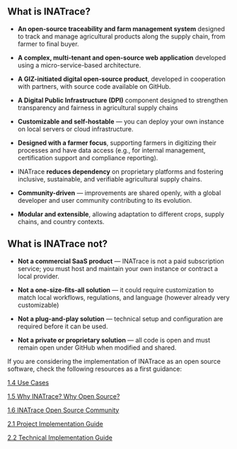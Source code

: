 
## **What is INATrace?**

- **An open-source traceability and farm management system** designed to track and manage agricultural products along the supply chain, from farmer to final buyer.

- **A complex, multi-tenant and open-source web application** developed using a micro-service-based architecture. 

- **A GIZ-initiated digital open-source product**, developed in cooperation with partners, with source code available on GitHub.

- **A Digital Public Infrastructure (DPI)** component designed to strengthen transparency and fairness in agricultural supply chains

 - **Customizable and self-hostable** — you can deploy your own instance on local servers or cloud infrastructure.

 - **Designed with a farmer focus**, supporting farmers in digitizing their processes and have data access (e.g., for internal management, certification support and compliance reporting).

- INATrace **reduces dependency** on proprietary platforms and fostering inclusive, sustainable, and verifiable agricultural supply chains.

- **Community-driven** — improvements are shared openly, with a global developer and user community contributing to its evolution.

- **Modular and extensible**, allowing adaptation to different crops, supply chains, and country contexts.

## **What is INATrace not?**

- **Not a commercial SaaS product** — INATrace is not a paid subscription service; you must host and maintain your own instance or contract a local provider.

- **Not a one-size-fits-all solution** — it could require customization to match local workflows, regulations, and language (however already very customizable)

- **Not a plug-and-play solution** — technical setup and configuration are required before it can be used.

- **Not a private or proprietary solution** — all code is open and must remain open under GitHub when modified and shared.


If you are considering the implementation of INATrace as an open source software, check the following resources as a first guidance:

[1.4 Use Cases](1.4_Use_Cases.md)

[1.5 Why INATrace? Why Open Source?](1.5_Why_INATrace_Why_Open_Source.md)

[1.6 INATrace Open Source Community](1.6_INATrace_Open_Source_Community.md)

[2.1 Project Implementation Guide](2.1_Project_Implementation_Guide.md)

[2.2 Technical Implementation Guide](2.2_Technical_Implementation_Guide.md)

